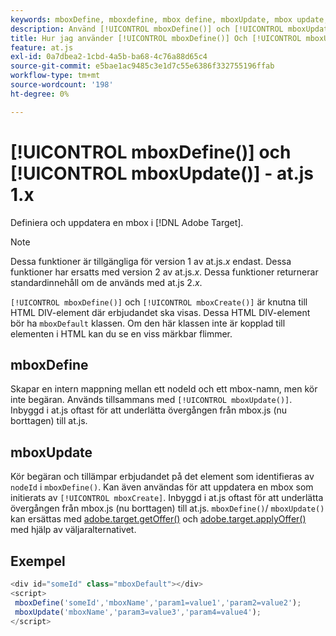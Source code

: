 ```yaml
---
keywords: mboxDefine, mboxdefine, mbox define, mboxUpdate, mbox update, mbox update, at.js, functions, function, mboxDefine0
description: Använd [!UICONTROL mboxDefine()] och [!UICONTROL mboxUpdate()] funktioner för [!DNL Adobe Target] at.js JavaScript-bibliotek för att definiera eller uppdatera en mbox. (at.js 1.x)
title: Hur jag använder [!UICONTROL mboxDefine()] Och [!UICONTROL mboxUpdate()] Funktioner?
feature: at.js
exl-id: 0a7dbea2-1cbd-4a5b-ba68-4c76a88d65c4
source-git-commit: e5bae1ac9485c3e1d7c55e6386f332755196ffab
workflow-type: tm+mt
source-wordcount: '198'
ht-degree: 0%

---
```


# [!UICONTROL mboxDefine()] och [!UICONTROL mboxUpdate()] - at.js 1.x

Definiera och uppdatera en mbox i [!DNL Adobe Target].

>[!NOTE]
>
>Dessa funktioner är tillgängliga för version 1 av at.js.*x* endast. Dessa funktioner har ersatts med version 2 av at.js.*x*. Dessa funktioner returnerar standardinnehåll om de används med at.js 2.*x*.

`[!UICONTROL mboxDefine()]` och `[!UICONTROL mboxCreate()]` är knutna till HTML DIV-element där erbjudandet ska visas. Dessa HTML DIV-element bör ha `mboxDefault` klassen. Om den här klassen inte är kopplad till elementen i HTML kan du se en viss märkbar flimmer.

## mboxDefine

Skapar en intern mappning mellan ett nodeId och ett mbox-namn, men kör inte begäran. Används tillsammans med `[!UICONTROL mboxUpdate()]`. Inbyggd i at.js oftast för att underlätta övergången från mbox.js (nu borttagen) till at.js.

## mboxUpdate

Kör begäran och tillämpar erbjudandet på det element som identifieras av `nodeId` i `mboxDefine()`. Kan även användas för att uppdatera en mbox som initierats av `[!UICONTROL mboxCreate]`. Inbyggd i at.js oftast för att underlätta övergången från mbox.js (nu borttagen) till at.js. `mboxDefine()`/ `mboxUpdate()` kan ersättas med [adobe.target.getOffer()](/help/dev/implement/client-side/atjs/atjs-functions/adobe-target-getoffer.md) och [adobe.target.applyOffer()](/help/dev/implement/client-side/atjs/atjs-functions/adobe-target-applyoffer.md) med hjälp av väljaralternativet.

## Exempel

```javascript {line-numbers="true"}
<div id="someId" class="mboxDefault"></div> 
<script> 
 mboxDefine('someId','mboxName','param1=value1','param2=value2'); 
 mboxUpdate('mboxName','param3=value3','param4=value4'); 
</script>
```
